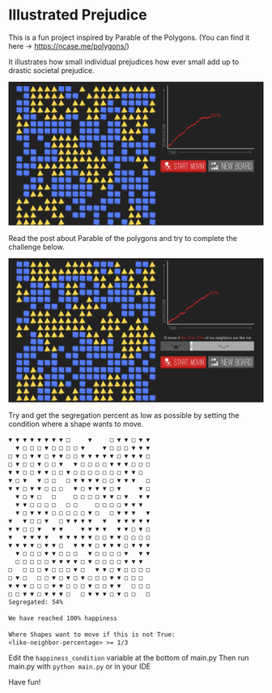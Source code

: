 # Illustrated Prejudice

This is a fun project inspired by Parable of the Polygons. (You can find it here -> https://ncase.me/polygons/)

It illustrates how small individual prejudices how ever small add up to drastic societal prejudice.

![](/images/default.png)

Read the post about Parable of the polygons and try to complete the challenge below.

![](/images/with_bias.png)

Try and get the segregation percent as low as possible by setting the condition where a shape wants to move.

```
▼ ▼ ▼ ▼ ▼ ▼ ▼ ▼ □     ▼     □ ▼ ▼ □ ▼ ▼
  ▼ □ □ □ ▼ □ □ □ □ ▼     ▼ □ □ □ ▼ ▼ ▼
□ ▼ □ ▼ ▼ □ ▼ ▼ □ □ ▼ ▼ ▼ ▼ ▼ □ ▼ ▼ ▼ □
□ ▼ □ □ ▼ □ □ ▼   ▼ □ □ □ □ ▼ ▼ ▼ □ □ □
▼ ▼ □ □ ▼ ▼ □ □ ▼ □ □ □ □ □ □ □ ▼ ▼ □  
▼ □ ▼   ▼ □ □   □ ▼ ▼ ▼ ▼ □ □ ▼ ▼ ▼   □
▼ ▼ □ ▼ ▼ □ □ □   ▼ □ ▼ ▼ ▼ □ ▼     ▼ □
  ▼ □ ▼ □   □     □ □ □ □ ▼ ▼ □ ▼   ▼ ▼
  ▼ ▼ □ □ □ □   □ □     □ □ □ □ ▼ ▼ ▼  
  ▼ □ ▼ ▼ ▼ □ □ □ □ □ ▼ □   □ ▼ ▼ ▼   ▼
▼   ▼ □ □ ▼   □ ▼ ▼ ▼ ▼   ▼   ▼ ▼ ▼ ▼ ▼
▼ ▼ □ □ ▼   ▼ ▼     ▼ ▼ ▼ ▼   ▼ ▼ □ ▼ □
▼   ▼ ▼ ▼ ▼   ▼ ▼ ▼ ▼ ▼ □ □ ▼ ▼ □ □ □ □
▼ ▼ ▼ ▼ □ ▼ ▼ □   ▼ ▼ ▼ □ ▼ ▼ ▼ □ ▼ ▼ ▼
  ▼ □ □ □ ▼ ▼ □ □ □   ▼ □ □ □ □ ▼   ▼ ▼
  □ □ □ □ □ ▼ ▼ ▼ ▼ □ ▼ □ □ □ □ ▼ ▼ ▼  
□   □ □ □ ▼ □ □ □ ▼ □   ▼ ▼ □ ▼ □ □ □ □
□ ▼ □   □ □ ▼ □ ▼ □ ▼ □ □ □ ▼ ▼ □ □ □  
▼ ▼ ▼ □ □ □ ▼ ▼ □ □ □ ▼ □ □ ▼ ▼   □ □ □
□ □ ▼ ▼ □ ▼ ▼ ▼ □   □ ▼ ▼ ▼ □ ▼ □ □   □
Segregated: 54%

We have reached 100% happiness

Where Shapes want to move if this is not True:
<like-neighbor-percentage> >= 1/3
```

Edit the `happiness_condition` variable at the bottom of main.py
Then run main.py with `python main.py` or in your IDE

Have fun!